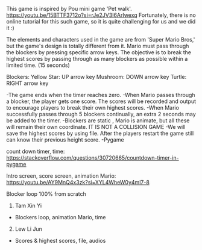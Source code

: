 This game is inspired by Pou mini game 'Pet walk'. 
https://youtu.be/15BTTF3712o?si=rJe2JV3I6ArIwexq
Fortunately, there is no online tutorial for this such game, so it is quite challenging for us and we did it :)

The elements and characters used in the game are from 'Super Mario Bros,' but the game's design is totally different from it. Mario must pass through the blockers by pressing specific arrow keys. 
The objective is to break the highest scores by passing through as many blockers as possible within a limited time. (15 seconds)

Blockers:
Yellow Star: UP arrow key
Mushroom: DOWN arrow key
Turtle: RIGHT arrow key

-The game ends when the timer reaches zero. 
-When Mario passes through a blocker, the player gets one score. The scores will be recorded and output to encourage players to break their own highest scores.
-When Mario successfully passes through 5 blockers continually, an extra 2 seconds may be added to the timer.
-Blockers are static , Mario is animate, but all these will remain their own coordinate. IT IS NOT A COLLISION GAME
-We will save the highest scores by using file. After the players restart the game still can know their previous height score.
-Pygame

count down timer, time:
https://stackoverflow.com/questions/30720665/countdown-timer-in-pygame

Intro screen, score screen, animation Mario:
https://youtu.be/AY9MnQ4x3zk?si=XYL4WheW0y4ml7-8

Blocker loop 100% from scratch

1) Tam Xin Yi 
- Blockers loop, animation Mario, time 
2) Lew Li Jun 
- Scores & highest scores, file, audios
